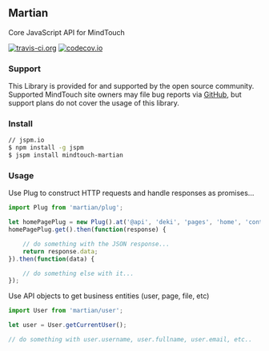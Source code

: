 ## Martian
Core JavaScript API for MindTouch

[![travis-ci.org](https://travis-ci.org/MindTouch/martian.svg?branch=master)](https://travis-ci.org/MindTouch/martian)
[![codecov.io](https://codecov.io/github/MindTouch/martian/coverage.svg?branch=master)](https://codecov.io/github/MindTouch/martian?branch=master)

### Support
This Library is provided for and supported by the open source community. Supported MindTouch site owners may file bug reports via [GitHub](https://github.com/MindTouch/martian/issues), but support plans do not cover the usage of this library.

### Install

```sh
// jspm.io
$ npm install -g jspm
$ jspm install mindtouch-martian
```

### Usage
Use Plug to construct HTTP requests and handle responses as promises...

```javascript
import Plug from 'martian/plug';

let homePagePlug = new Plug().at('@api', 'deki', 'pages', 'home', 'contents');
homePagePlug.get().then(function(response) {

    // do something with the JSON response...
    return response.data;
}).then(function(data) {

    // do something else with it...
});

```

Use API objects to get business entities (user, page, file, etc)

```javascript
import User from 'martian/user';

let user = User.getCurrentUser();

// do something with user.username, user.fullname, user.email, etc..
```
